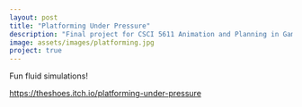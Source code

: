 ```yaml
---
layout: post
title: "Platforming Under Pressure"
description: "Final project for CSCI 5611 Animation and Planning in Games"
image: assets/images/platforming.jpg
project: true
---
```


Fun fluid simulations!

https://theshoes.itch.io/platforming-under-pressure